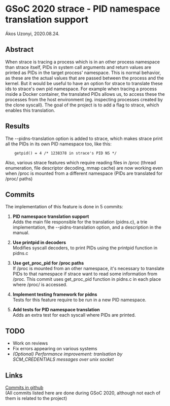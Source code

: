 # GSoC 2020 strace - PID namespace translation support
Ákos Uzonyi, 2020.08.24.

## Abstract
When strace is tracing a process which is in an other process namespace than strace itself, PIDs in system call arguments and return values are printed as PIDs in the target process' namespace. This is normal behavior, as these are the actual values that are passed between the process and the kernel. But it would be useful to have an option for strace to translate these ids to strace's own pid namespace. For example when tracing a process inside a Docker container, the translated PIDs allows us, to access these the processes from the host environment (eg. inspecting processes created by the clone syscall). The goal of the project is to add a flag to strace, which enables this translation.

## Results
The --pidns-translation option is added to strace, which makes strace print all the PIDs in its own PID namespace too, like this:

        getpid() = 4 /* 1238378 in strace's PID NS */

Also, various strace features which require reading files in /proc (thread enumeration, file descriptor decoding, mmap cache) are now working even when /proc is mounted from a different namespace (PIDs are translated for /proc/<pid> paths)

## Commits
The implementation of this feature is done in 5 commits:

1. **PID namespace translation support**\
   Adds the main file responsible for the translation (pidns.c), a trie implementation, the --pidns-translation option, and a description in the manual.

1. **Use printpid in decoders**\
   Modifies syscall decoders, to print PIDs using the printpid function in pidns.c

1. **Use get_proc_pid for /proc paths**\
   If /proc is mounted from an other namespace, it's necessary to translate PIDs to that namespace if strace want to read some information from /proc. This commit uses get_proc_pid function in pidns.c in each place where /proc/<pid> is accessed.

1. **Implement testing framework for pidns**\
   Tests for this feature require to be run in a new PID namespace.

1. **Add tests for PID namespace translation**\
   Adds an extra test for each syscall where PIDs are printed.

## TODO

* Work on reviews
* Fix errors appearing on various systems
* *(Optional) Performance improvement: tranlsation by SCM_CREDENTIALS messages over unix socket*

## Links

[Commits in github](https://github.com/AkosUzonyi/strace/commits/pidns?author=AkosUzonyi&until=2020-10-31)\
(All commits listed here are done during GSoC 2020, although not each of them is related to the project)
